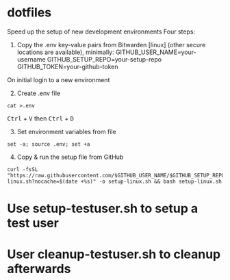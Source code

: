 # dotfiles
Speed up the setup of new development environments
Four steps:

1. Copy the .env key-value pairs from Bitwarden [linux] (other secure locations are available), minimally:
GITHUB_USER_NAME=your-username
GITHUB_SETUP_REPO=your-setup-repo
GITHUB_TOKEN=your-github-token

On initial login to a new environment

2. Create .env file

```
cat >.env
```
<kbd>Ctrl</kbd> + <kbd>V</kbd> then
<kbd>Ctrl</kbd> + <kbd>D</kbd>

3. Set environment variables from file

`set -a; source .env; set +a`

4. Copy & run the setup file from GitHub
```
curl -fsSL "https://raw.githubusercontent.com/$GITHUB_USER_NAME/$GITHUB_SETUP_REPO/refs/heads/main/setup-linux.sh?nocache=$(date +%s)" -o setup-linux.sh && bash setup-linux.sh
```

# Use setup-testuser.sh to setup a test user
# User cleanup-testuser.sh to cleanup afterwards
